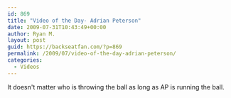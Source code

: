 ```yaml
---
id: 869
title: "Video of the Day- Adrian Peterson"
date: 2009-07-31T10:43:49+00:00
author: Ryan M.
layout: post
guid: https://backseatfan.com/?p=869
permalink: /2009/07/video-of-the-day-adrian-peterson/
categories:
  - Videos
---
```


<div class="entry">
  <p>
  </p>

  <p>
    It doesn't matter who is throwing the ball as long as AP is running the ball.
  </p>
</div>
